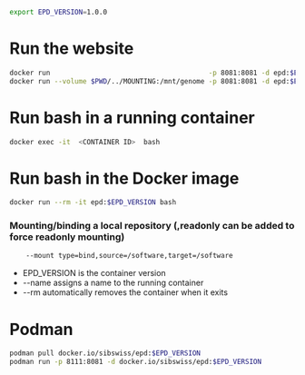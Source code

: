 ```bash
export EPD_VERSION=1.0.0
```

# Run the website
```bash
docker run                                       -p 8081:8081 -d epd:$EPD_VERSION
docker run --volume $PWD/../MOUNTING:/mnt/genome -p 8081:8081 -d epd:$EPD_VERSION
```

# Run bash in a running container
```bash
docker exec -it  <CONTAINER ID>  bash
```

# Run bash in the Docker image
```bash
docker run --rm -it epd:$EPD_VERSION bash
```
### Mounting/binding a local repository (,readonly can be added to force readonly mounting)
```bash
    --mount type=bind,source=/software,target=/software
```
- EPD_VERSION is the container version
- --name assigns a name to the running container
- --rm automatically removes the container when it exits



# Podman
```bash
podman pull docker.io/sibswiss/epd:$EPD_VERSION
podman run -p 8111:8081 -d docker.io/sibswiss/epd:$EPD_VERSION
```
